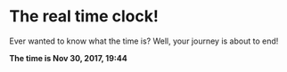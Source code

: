 # The real time clock!

Ever wanted to know what the time is? Well, your journey is about to end!

**The time is Nov 30, 2017, 19:44**